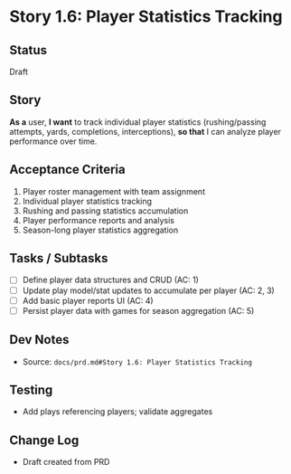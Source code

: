 # Story 1.6: Player Statistics Tracking

## Status
Draft

## Story
**As a** user,
**I want** to track individual player statistics (rushing/passing attempts, yards, completions, interceptions),
**so that** I can analyze player performance over time.

## Acceptance Criteria
1. Player roster management with team assignment
2. Individual player statistics tracking
3. Rushing and passing statistics accumulation
4. Player performance reports and analysis
5. Season-long player statistics aggregation

## Tasks / Subtasks
- [ ] Define player data structures and CRUD (AC: 1)
- [ ] Update play model/stat updates to accumulate per player (AC: 2, 3)
- [ ] Add basic player reports UI (AC: 4)
- [ ] Persist player data with games for season aggregation (AC: 5)

## Dev Notes
- Source: `docs/prd.md#Story 1.6: Player Statistics Tracking`

## Testing
- Add plays referencing players; validate aggregates

## Change Log
- Draft created from PRD

